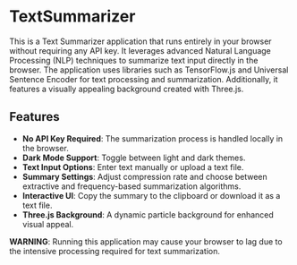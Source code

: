 # TextSummarizer

This is a Text Summarizer application that runs entirely in your browser without requiring any API key. It leverages advanced Natural Language Processing (NLP) techniques to summarize text input directly in the browser. The application uses libraries such as TensorFlow.js and Universal Sentence Encoder for text processing and summarization. Additionally, it features a visually appealing background created with Three.js.

## Features
- **No API Key Required**: The summarization process is handled locally in the browser.
- **Dark Mode Support**: Toggle between light and dark themes.
- **Text Input Options**: Enter text manually or upload a text file.
- **Summary Settings**: Adjust compression rate and choose between extractive and frequency-based summarization algorithms.
- **Interactive UI**: Copy the summary to the clipboard or download it as a text file.
- **Three.js Background**: A dynamic particle background for enhanced visual appeal.

**WARNING**: Running this application may cause your browser to lag due to the intensive processing required for text summarization.
